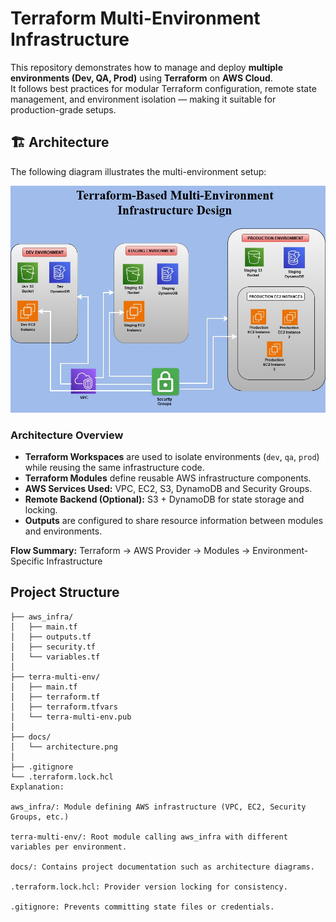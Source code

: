 # Terraform Multi-Environment Infrastructure

This repository demonstrates how to manage and deploy **multiple environments (Dev, QA, Prod)** using **Terraform** on **AWS Cloud**.  
It follows best practices for modular Terraform configuration, remote state management, and environment isolation — making it suitable for production-grade setups.

## 🏗️ Architecture

The following diagram illustrates the multi-environment setup:

![Terraform Multi-Environment Architecture](Image/Terraform-Infr-Design.jpg)

### Architecture Overview
- **Terraform Workspaces** are used to isolate environments (`dev`, `qa`, `prod`) while reusing the same infrastructure code.
- **Terraform Modules** define reusable AWS infrastructure components.
- **AWS Services Used:** VPC, EC2, S3, DynamoDB and Security Groups.
- **Remote Backend (Optional):** S3 + DynamoDB for state storage and locking.
- **Outputs** are configured to share resource information between modules and environments.

**Flow Summary:**
Terraform → AWS Provider → Modules → Environment-Specific Infrastructure

## Project Structure

```plaintext
├── aws_infra/
│   ├── main.tf
│   ├── outputs.tf
│   ├── security.tf
│   └── variables.tf
│
├── terra-multi-env/
│   ├── main.tf
│   ├── terraform.tf
│   ├── terraform.tfvars
│   └── terra-multi-env.pub
│
├── docs/
│   └── architecture.png
│
├── .gitignore
└── .terraform.lock.hcl
Explanation:

aws_infra/: Module defining AWS infrastructure (VPC, EC2, Security Groups, etc.)

terra-multi-env/: Root module calling aws_infra with different variables per environment.

docs/: Contains project documentation such as architecture diagrams.

.terraform.lock.hcl: Provider version locking for consistency.

.gitignore: Prevents committing state files or credentials.
